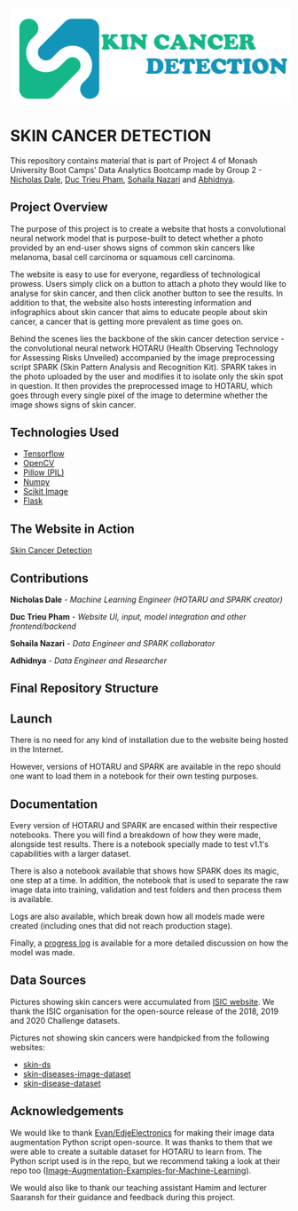 ![Project Image](app/static/images/icon.png)
# SKIN CANCER DETECTION
This repository contains material that is part of Project 4 of Monash University Boot Camps' Data Analytics Bootcamp made by Group 2 - [Nicholas Dale](https://github.com/falconpunch082), [Duc Trieu Pham](https://github.com/Lilydales), [Sohaila Nazari](https://github.com/S-haila) and [Abhidnya](https://github.com/Abhidnya05).

## Project Overview

The purpose of this project is to create a website that hosts a convolutional neural network model that is purpose-built to detect whether a photo provided by an end-user shows signs of common skin cancers like melanoma, basal cell carcinoma or squamous cell carcinoma.

The website is easy to use for everyone, regardless of technological prowess. Users simply click on a button to attach a photo they would like to analyse for skin cancer, and then click another button to see the results. In addition to that, the website also hosts interesting information and infographics about skin cancer that aims to educate people about skin cancer, a cancer that is getting more prevalent as time goes on.

Behind the scenes lies the backbone of the skin cancer detection service - the convolutional neural network HOTARU (Health Observing Technology for Assessing Risks Unveiled) accompanied by the image preprocessing script SPARK (Skin Pattern Analysis and Recognition Kit). SPARK takes in the photo uploaded by the user and modifies it to isolate only the skin spot in question. It then provides the preprocessed image to HOTARU, which goes through every single pixel of the image to determine whether the image shows signs of skin cancer.

## Technologies Used
- [Tensorflow](https://www.tensorflow.org/api_docs/python/tf)
- [OpenCV](https://docs.opencv.org/4.x/index.html)
- [Pillow (PIL)](https://pillow.readthedocs.io/en/stable/)
- [Numpy](https://numpy.org/doc/)
- [Scikit Image](https://scikit-image.org/docs/stable/)
- [Flask](https://flask.palletsprojects.com/en/3.0.x/)

## The Website in Action

[Skin Cancer Detection](https://skindetector.pythonanywhere.com/)
## Contributions

**Nicholas Dale** - *Machine Learning Engineer (HOTARU and SPARK creator)*

**Duc Trieu Pham** - *Website UI, input, model integration and other frontend/backend*

**Sohaila Nazari** - *Data Engineer and SPARK collaborator*

**Adhidnya** - *Data Engineer and Researcher*

## Final Repository Structure


## Launch

There is no need for any kind of installation due to the website being hosted in the Internet.

However, versions of HOTARU and SPARK are available in the repo should one want to load them in a notebook for their own testing purposes.

## Documentation

Every version of HOTARU and SPARK are encased within their respective notebooks. There you will find a breakdown of how they were made, alongside test results. There is a notebook specially made to test v1.1's capabilities with a larger dataset.

There is also a notebook available that shows how SPARK does its magic, one step at a time. In addition, the notebook that is used to separate the raw image data into training, validation and test folders and then process them is available.

Logs are also available, which break down how all models made were created (including ones that did not reach production stage).

Finally, a [progress log](https://github.com/falconpunch082/skin-cancer-detection/blob/nick/HOTARU%20Model%20Creation%20Progress%20Log.docx) is available for a more detailed discussion on how the model was made.

## Data Sources

Pictures showing skin cancers were accumulated from [ISIC website](https://api.isic-archive.com/collections/70/). We thank the ISIC organisation for the open-source release of the 2018, 2019 and 2020 Challenge datasets.

Pictures not showing skin cancers were handpicked from the following websites:
-	[skin-ds](https://www.kaggle.com/datasets/ahmedxc4/skin-ds)
-	[skin-diseases-image-dataset](https://www.kaggle.com/datasets/ismailpromus/skin-diseases-image-dataset )
-	[skin-disease-dataset](https://www.kaggle.com/datasets/subirbiswas19/skin-disease-dataset )

## Acknowledgements

We would like to thank [Evan/EdjeElectronics](https://github.com/EdjeElectronics) for making their image data augmentation Python script open-source. It was thanks to them that we were able to create a suitable dataset for HOTARU to learn from. The Python script used is in the repo, but we recommend taking a look at their repo too ([Image-Augmentation-Examples-for-Machine-Learning](https://github.com/EdjeElectronics/Image-Augmentation-Examples-for-Machine-Learning/tree/master)).

We would also like to thank our teaching assistant Hamim and lecturer Saaransh for their guidance and feedback during this project.
